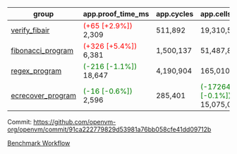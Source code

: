 | group | app.proof_time_ms | app.cycles | app.cells_used | leaf.proof_time_ms | leaf.cycles | leaf.cells_used |
| -- | -- | -- | -- | -- | -- | -- |
| [verify_fibair](https://github.com/openvm-org/openvm/blob/benchmark-results/benchmarks-pr/1224/verify_fibair-91ca222779829d53981a76bb058cfe41dd09712b.md) |<span style='color: red'>(+65 [+2.9%])</span> 2,309 |  511,892 |  19,310,589 |- | - | - |
| [fibonacci_program](https://github.com/openvm-org/openvm/blob/benchmark-results/benchmarks-pr/1224/fibonacci-91ca222779829d53981a76bb058cfe41dd09712b.md) |<span style='color: red'>(+326 [+5.4%])</span> 6,381 |  1,500,137 |  51,487,838 |- | - | - |
| [regex_program](https://github.com/openvm-org/openvm/blob/benchmark-results/benchmarks-pr/1224/regex-91ca222779829d53981a76bb058cfe41dd09712b.md) |<span style='color: green'>(-216 [-1.1%])</span> 18,647 |  4,190,904 |  165,010,909 |- | - | - |
| [ecrecover_program](https://github.com/openvm-org/openvm/blob/benchmark-results/benchmarks-pr/1224/ecrecover-91ca222779829d53981a76bb058cfe41dd09712b.md) |<span style='color: green'>(-16 [-0.6%])</span> 2,596 |  285,401 | <span style='color: green'>(-17264 [-0.1%])</span> 15,075,033 |- | - | - |


Commit: https://github.com/openvm-org/openvm/commit/91ca222779829d53981a76bb058cfe41dd09712b

[Benchmark Workflow](https://github.com/openvm-org/openvm/actions/runs/12895348153)
